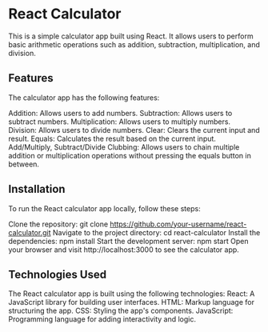 # React Calculator

This is a simple calculator app built using React. It allows users to perform basic arithmetic operations such as addition, subtraction, multiplication, and division.

## Features


The calculator app has the following features:

Addition: Allows users to add numbers.
Subtraction: Allows users to subtract numbers.
Multiplication: Allows users to multiply numbers.
Division: Allows users to divide numbers.
Clear: Clears the current input and result.
Equals: Calculates the result based on the current input.
Add/Multiply, Subtract/Divide Clubbing: Allows users to chain multiple addition or multiplication operations without pressing the equals button in between.


## Installation

To run the React calculator app locally, follow these steps:

Clone the repository: git clone https://github.com/your-username/react-calculator.git
Navigate to the project directory: cd react-calculator
Install the dependencies: npm install
Start the development server: npm start
Open your browser and visit http://localhost:3000 to see the calculator app.


## Technologies Used 


The React calculator app is built using the following technologies:
React: A JavaScript library for building user interfaces.
HTML: Markup language for structuring the app.
CSS: Styling the app's components.
JavaScript: Programming language for adding interactivity and logic.
